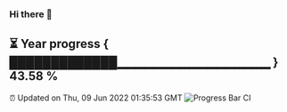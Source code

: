 ### Hi there 👋
⏳ Year progress { █████████████▁▁▁▁▁▁▁▁▁▁▁▁▁▁▁▁▁ } 43.58 %
---
⏰ Updated on Thu, 09 Jun 2022 01:35:53 GMT
![Progress Bar CI](https://github.com/liununu/liununu/workflows/Progress%20Bar%20CI/badge.svg)

